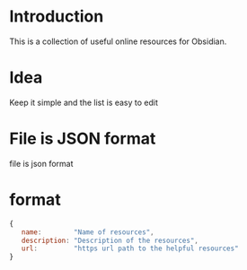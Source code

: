 # Introduction
This is a collection of useful online resources for Obsidian. 

# Idea
Keep it simple and the list is easy to edit

# File is JSON format
file is json format

# format
```js
{
   name:        "Name of resources",
   description: "Description of the resources",
   url:         "https url path to the helpful resources"
}
```
